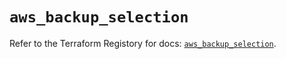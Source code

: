 # `aws_backup_selection`

Refer to the Terraform Registory for docs: [`aws_backup_selection`](https://registry.terraform.io/providers/hashicorp/aws/5.30.0/docs/resources/backup_selection).
